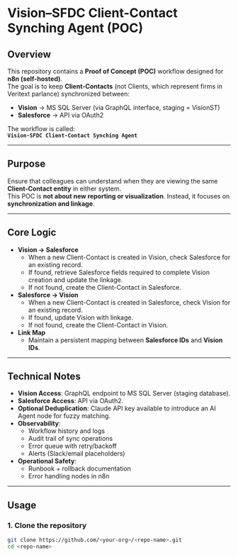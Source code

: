 # Vision–SFDC Client-Contact Synching Agent (POC)

## Overview
This repository contains a **Proof of Concept (POC)** workflow designed for **n8n (self-hosted)**.  
The goal is to keep **Client-Contacts** (not Clients, which represent firms in Veritext parlance) synchronized between:

- **Vision** → MS SQL Server (via GraphQL interface, staging = VisionST)  
- **Salesforce** → API via OAuth2  

The workflow is called:  
**`Vision-SFDC Client-Contact Synching Agent`**

---

## Purpose
Ensure that colleagues can understand when they are viewing the same **Client-Contact entity** in either system.  
This POC is **not about new reporting or visualization**. Instead, it focuses on **synchronization and linkage**.

---

## Core Logic
- **Vision → Salesforce**
  - When a new Client-Contact is created in Vision, check Salesforce for an existing record.
  - If found, retrieve Salesforce fields required to complete Vision creation and update the linkage.
  - If not found, create the Client-Contact in Salesforce.
- **Salesforce → Vision**
  - When a new Client-Contact is created in Salesforce, check Vision for an existing record.
  - If found, update Vision with linkage.
  - If not found, create the Client-Contact in Vision.
- **Link Map**
  - Maintain a persistent mapping between **Salesforce IDs** and **Vision IDs**.

---

## Technical Notes
- **Vision Access**: GraphQL endpoint to MS SQL Server (staging database).  
- **Salesforce Access**: API via OAuth2.  
- **Optional Deduplication**: Claude API key available to introduce an AI Agent node for fuzzy matching.  
- **Observability**:
  - Workflow history and logs  
  - Audit trail of sync operations  
  - Error queue with retry/backoff  
  - Alerts (Slack/email placeholders)  
- **Operational Safety**:
  - Runbook + rollback documentation  
  - Error handling nodes in n8n  

---

## Usage

### 1. Clone the repository
```bash
git clone https://github.com/<your-org>/<repo-name>.git
cd <repo-name>
